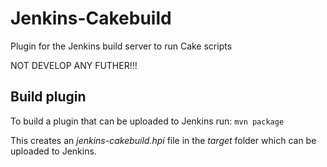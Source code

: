 # Jenkins-Cakebuild
Plugin for the Jenkins build server to run Cake scripts

NOT DEVELOP ANY FUTHER!!!

## Build plugin
To build a plugin that can be uploaded to Jenkins run: `mvn package`

This creates an *jenkins-cakebuild.hpi* file in the *target* folder which can be uploaded to Jenkins.
